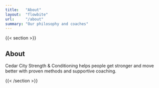 ```yaml
---
title:   "About"
layout:  "flowbite"
url:     "/about"
summary: "Our philosophy and coaches"
---
```


{{< section >}}

## About

Cedar City Strength & Conditioning helps people get stronger and move better with proven methods and supportive coaching.

{{< /section >}}
